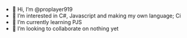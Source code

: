 - 👋 Hi, I’m @proplayer919
- 👀 I’m interested in C#, Javascript and making my own language; Ci
- 🌱 I’m currently learning PJS
- 💞️ I’m looking to collaborate on nothing yet

<!---
proplayer919/proplayer919 is a ✨ special ✨ repository because its `README.md` (this file) appears on your GitHub profile.
You can click the Preview link to take a look at your changes.
--->
